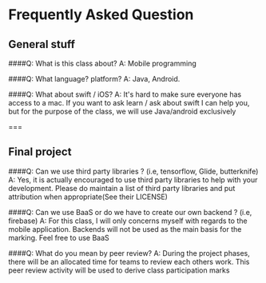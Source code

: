 # Frequently Asked Question


## General stuff

####Q: What is this class about?
A: Mobile programming


####Q: What language? platform?
A: Java, Android.

####Q: What about swift / iOS?
A: It's hard to make sure everyone has access to a mac. If you want to ask learn / ask about swift I can help you, but for the purpose of the class, we will use Java/android exclusively


===
## Final project

####Q: Can we use third party libraries ? (i.e, tensorflow, Glide, butterknife)
A: Yes, it is actually encouraged to use third party libraries to help with your development. Please do maintain a list of third party libraries and put attribution when appropriate(See their LICENSE)

####Q: Can we use BaaS or do we have to create our own backend ? (i.e, firebase)
A: For this class, I will only concerns myself with regards to the mobile application. Backends will not be used as the main basis for the marking. Feel free to use BaaS

####Q: What do you mean by peer review?
A: During the project phases, there will be an allocated time for teams to review each others work. This peer review activity will be used to derive class participation marks
